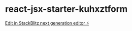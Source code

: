 # react-jsx-starter-kuhxztform

[Edit in StackBlitz next generation editor ⚡️](https://stackblitz.com/~/github.com/guptasanskriti445/react-jsx-starter-kuhxztform)